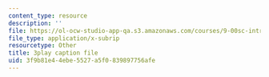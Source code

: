 ```yaml
---
content_type: resource
description: ''
file: https://ol-ocw-studio-app-qa.s3.amazonaws.com/courses/9-00sc-introduction-to-psychology-fall-2011/3f9b81e44ebe5527a5f0839897756afe_Qw4SkvZ03cc.vtt
file_type: application/x-subrip
resourcetype: Other
title: 3play caption file
uid: 3f9b81e4-4ebe-5527-a5f0-839897756afe
---
```

